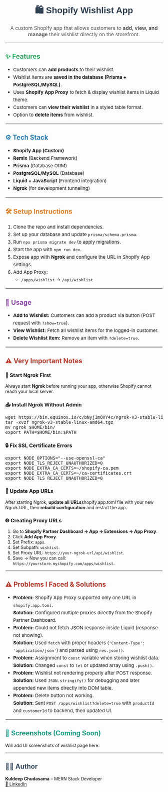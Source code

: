 <h1 align="center" style="color:#2c3e50; font-family:Arial, sans-serif;">
  🛍️ Shopify Wishlist App
</h1>

<p align="center" style="font-size:16px; color:#555;">
  A custom Shopify app that allows customers to <b>add, view, and manage</b> their wishlist directly on the storefront.
</p>

<hr style="border:1px solid #eee;">

<h2 style="color:#27ae60;">✨ Features</h2>
<ul style="font-size:15px; line-height:1.6;">
  <li>Customers can <b>add products</b> to their wishlist.</li>
  <li>Wishlist items are <b>saved in the database (Prisma + PostgreSQL/MySQL)</b>.</li>
  <li>Uses <b>Shopify App Proxy</b> to fetch & display wishlist items in Liquid theme.</li>
  <li>Customers can <b>view their wishlist</b> in a styled table format.</li>
  <li>Option to <b>delete items</b> from wishlist.</li>
</ul>

<hr style="border:1px solid #eee;">

<h2 style="color:#2980b9;">⚙️ Tech Stack</h2>
<ul style="font-size:15px; line-height:1.6;">
  <li><b>Shopify App (Custom)</b></li>
  <li><b>Remix</b> (Backend Framework)</li>
  <li><b>Prisma</b> (Database ORM)</li>
  <li><b>PostgreSQL/MySQL</b> (Database)</li>
  <li><b>Liquid + JavaScript</b> (Frontend integration)</li>
  <li><b>Ngrok</b> (for development tunneling)</li>
</ul>

<hr style="border:1px solid #eee;">

<h2 style="color:#e67e22;">🛠️ Setup Instructions</h2>
<ol style="font-size:15px; line-height:1.6;">
  <li>Clone the repo and install dependencies.</li>
  <li>Set up your database and update <code>prisma/schema.prisma</code>.</li>
  <li>Run <code>npx prisma migrate dev</code> to apply migrations.</li>
  <li>Start the app with <code>npm run dev</code>.</li>
  <li>Expose app with <b>Ngrok</b> and configure the URL in Shopify App settings.</li>
  <li>Add App Proxy:
    <ul>
      <li><code>/apps/wishlist</code> → <code>/api/wishlist</code></li>
    </ul>
  </li>
</ol>

<hr style="border:1px solid #eee;">

<h2 style="color:#8e44ad;">🚀 Usage</h2>
<ul style="font-size:15px; line-height:1.6;">
  <li><b>Add to Wishlist:</b> Customers can add a product via button (POST request with <code>?show=true</code>).</li>
  <li><b>View Wishlist:</b> Fetch all wishlist items for the logged-in customer.</li>
  <li><b>Delete Wishlist Item:</b> Remove an item with <code>?delete=true</code>.</li>
</ul>

<hr style="border:1px solid #eee;">

<h2 style="color:#c0392b;">⚠️ Very Important Notes</h2>

<h3>🚀 Start Ngrok First</h3>
<p>Always start <b>Ngrok</b> before running your app, otherwise Shopify cannot reach your local server.</p>

<h3>📥 Install Ngrok Without Admin</h3>
<pre>
wget https://bin.equinox.io/c/bNyj1mQVY4c/ngrok-v3-stable-linux-amd64.tgz
tar -xvzf ngrok-v3-stable-linux-amd64.tgz
mv ngrok $HOME/bin/
export PATH=$HOME/bin:$PATH
</pre>

<h3>🔒 Fix SSL Certificate Errors</h3>
<pre>
export NODE_OPTIONS="--use-openssl-ca"
export NODE_TLS_REJECT_UNAUTHORIZED=0
export NODE_EXTRA_CA_CERTS=~/shopify-ca.pem
export NODE_EXTRA_CA_CERTS=~/ca-certificates.crt
export NODE_TLS_REJECT_UNAUTHORIZED=0
</pre>

<h3>🔄 Update App URLs</h3>
<p>After starting Ngrok, <b>update all URLs</b in your <code>shopify.app.toml</code> file with your new Ngrok URL, then <b>rebuild configuration</b> and restart the app.</p>

<h3>🌐 Creating Proxy URLs</h3>
<ol>
  <li>Go to <b>Shopify Partner Dashboard → App → Extensions → App Proxy</b>.</li>
  <li>Click <b>Add App Proxy</b>.</li>
  <li>Set Prefix: <code>apps</code>.</li>
  <li>Set Subpath: <code>wishlist</code>.</li>
  <li>Set Proxy URL: <code>https://your-ngrok-url/api/wishlist</code>.</li>
  <li>Save → Now you can call: <code>https://yourstore.myshopify.com/apps/wishlist</code>.</li>
</ol>

<hr style="border:1px solid #eee;">

<h2 style="color:#c0392b;">⚠️ Problems I Faced & Solutions</h2>
<ul style="font-size:15px; line-height:1.6;">
  <li>
    <b>Problem:</b> Shopify App Proxy supported only one URL in <code>shopify.app.toml</code>.  
    <br><b>Solution:</b> Configured multiple proxies directly from the Shopify Partner Dashboard.
  </li>
  <li>
    <b>Problem:</b> Could not fetch JSON response inside Liquid (response not showing).  
    <br><b>Solution:</b> Used <code>fetch</code> with proper headers (<code>'Content-Type': 'application/json'</code>) and parsed using <code>res.json()</code>.
  </li>
  <li>
    <b>Problem:</b> Assignment to <code>const</code> variable when storing wishlist data.  
    <br><b>Solution:</b> Changed <code>const</code> to <code>let</code> or updated array using <code>.push()</code>.
  </li>
  <li>
    <b>Problem:</b> Wishlist not rendering properly after POST response.  
    <br><b>Solution:</b> Used <code>JSON.stringify()</code> for debugging and later appended new items directly into DOM table.
  </li>
  <li>
    <b>Problem:</b> Delete button not working.  
    <br><b>Solution:</b> Sent <code>POST /apps/wishlist?delete=true</code> with <code>productId</code> and <code>customerId</code> to backend, then updated UI.
  </li>
</ul>

<hr style="border:1px solid #eee;">

<h2 style="color:#16a085;">📸 Screenshots (Coming Soon)</h2>
<p>Will add UI screenshots of wishlist page here.</p>

<hr style="border:1px solid #eee;">

<h2 style="color:#34495e;">👨‍💻 Author</h2>
<p><b>Kuldeep Chudasama</b> – MERN Stack Developer <br>
<a href="https://linkedin.com/in/kuldeep-chudasama-1759b1256">🔗 LinkedIn</a></p>
